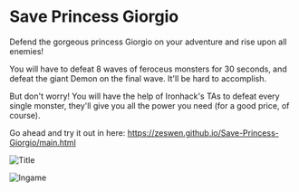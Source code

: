 # Save Princess Giorgio
Defend the gorgeous princess Giorgio on your adventure and rise upon all enemies!  

You will have to defeat 8 waves of feroceus monsters for 30 seconds, and defeat the giant Demon on the final wave. It'll be hard to accomplish.

But don't worry! You will have the help of Ironhack's TAs to defeat every single monster, they'll give you all the power you need (for a good price, of course).

Go ahead and try it out in here: https://zeswen.github.io/Save-Princess-Giorgio/main.html

![Title](https://i.imgur.com/4ScnXQZ.png)

![Ingame](https://i.imgur.com/4nYArRY.png)